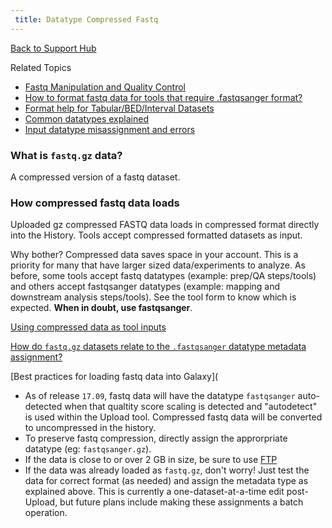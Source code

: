 ```yaml
---
 title: Datatype Compressed Fastq
---
```

[Back to Support Hub](/support/)

Related Topics

* [Fastq Manipulation and Quality Control](/tutorials/ngs/#fastq-manipulation-and-quality-control)
* [How to format fastq data for tools that require .fastqsanger format?](/support/fastqsanger/)
* [Format help for Tabular/BED/Interval Datasets](/support/tabular/)
* [Common datatypes explained](/learn/datatypes/)
* [Input datatype misassignment and errors](/support/tool-error/)

### What is `fastq.gz` data?

A compressed version of a fastq dataset.

### How compressed fastq data loads

Uploaded gz compressed FASTQ data loads in compressed format directly into the History. Tools accept compressed formatted datasets as input.

Why bother? Compressed data saves space in your account. This is a priority for many that have larger sized data/experiments to analyze. As before, some tools accept fastq datatypes (example: prep/QA steps/tools) and others accept fastqsanger datatypes (example: mapping and downstream analysis steps/tools). See the tool form to know which is expected. **When in doubt, use fastqsanger**.


[Using compressed data as tool inputs](https://training.galaxyproject.org/training-material/faqs/galaxy/datatypes_Using_compressed_fastq_data.html)

[How do `fastq.gz` datasets relate to the `.fastqsanger` datatype metadata assignment?](https://training.galaxyproject.org/training-material/faqs/galaxy/datatypes_fastq_and_fastqsanger.html)

[Best practices for loading fastq data into Galaxy](

* As of release `17.09`, fastq data will have the datatype `fastqsanger` auto-detected when that qualtity score scaling is detected and "autodetect" is used within the Upload tool. Compressed fastq data will be converted to uncompressed in the history.
* To preserve fastq compression, directly assign the approrpriate datatype (eg: `fastqsanger.gz`).
* If the data is close to or over 2 GB in size, be sure to use [FTP](/support/loading-data/)
* If the data was already loaded as `fastq.gz`, don't worry! Just test the data for correct format (as needed) and assign the metadata type as explained above. This is currently a one-dataset-at-a-time edit post-Upload, but future plans include making these assignments a batch operation.





